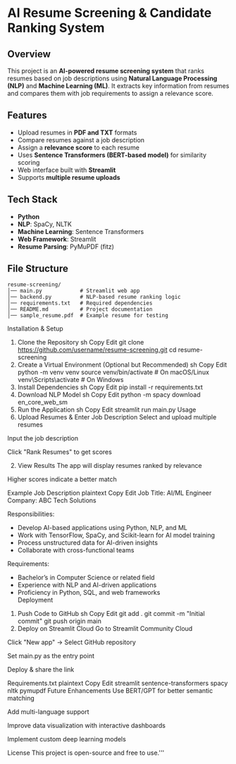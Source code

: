 # AI Resume Screening & Candidate Ranking System  

## Overview  
This project is an **AI-powered resume screening system** that ranks resumes based on job descriptions using **Natural Language Processing (NLP)** and **Machine Learning (ML)**. It extracts key information from resumes and compares them with job requirements to assign a relevance score.  

## Features  
- Upload resumes in **PDF and TXT** formats  
- Compare resumes against a job description  
- Assign a **relevance score** to each resume  
- Uses **Sentence Transformers (BERT-based model)** for similarity scoring  
- Web interface built with **Streamlit**  
- Supports **multiple resume uploads**  

## Tech Stack  
- **Python**  
- **NLP**: SpaCy, NLTK  
- **Machine Learning**: Sentence Transformers  
- **Web Framework**: Streamlit  
- **Resume Parsing**: PyMuPDF (fitz)  

## File Structure  
```plaintext
resume-screening/
│── main.py            # Streamlit web app
│── backend.py         # NLP-based resume ranking logic
│── requirements.txt   # Required dependencies
│── README.md          # Project documentation
│── sample_resume.pdf  # Example resume for testing
```



Installation & Setup
1. Clone the Repository
sh
Copy
Edit
git clone https://github.com/username/resume-screening.git
cd resume-screening
2. Create a Virtual Environment (Optional but Recommended)
sh
Copy
Edit
python -m venv venv
source venv/bin/activate  # On macOS/Linux
venv\Scripts\activate  # On Windows
3. Install Dependencies
sh
Copy
Edit
pip install -r requirements.txt
4. Download NLP Model
sh
Copy
Edit
python -m spacy download en_core_web_sm
5. Run the Application
sh
Copy
Edit
streamlit run main.py
Usage
1. Upload Resumes & Enter Job Description
Select and upload multiple resumes

Input the job description

Click "Rank Resumes" to get scores

2. View Results
The app will display resumes ranked by relevance

Higher scores indicate a better match

Example Job Description
plaintext
Copy
Edit
Job Title: AI/ML Engineer  
Company: ABC Tech Solutions  

Responsibilities:  
- Develop AI-based applications using Python, NLP, and ML  
- Work with TensorFlow, SpaCy, and Scikit-learn for AI model training  
- Process unstructured data for AI-driven insights  
- Collaborate with cross-functional teams  

Requirements:  
- Bachelor’s in Computer Science or related field  
- Experience with NLP and AI-driven applications  
- Proficiency in Python, SQL, and web frameworks  
Deployment
1. Push Code to GitHub
sh
Copy
Edit
git add .
git commit -m "Initial commit"
git push origin main
2. Deploy on Streamlit Cloud
Go to Streamlit Community Cloud

Click "New app" → Select GitHub repository

Set main.py as the entry point

Deploy & share the link

Requirements.txt
plaintext
Copy
Edit
streamlit
sentence-transformers
spacy
nltk
pymupdf
Future Enhancements
Use BERT/GPT for better semantic matching

Add multi-language support

Improve data visualization with interactive dashboards

Implement custom deep learning models

License
This project is open-source and free to use.'''



